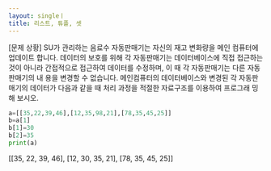 ```yaml
---
layout: singleㅣ
title: 리스트, 튜플, 셋
---
```



[문제 상황]
SU가 관리하는 음료수 자동판매기는 자신의 재고 변화량을 메인
컴퓨터에 업데이트 합니다. 데이터의 보호를 위해 각 자동판매기는
데이터베이스에 직접 접근하는 것이 아니라 간접적으로 접근하여
데이터를 수정하며, 이 때 각 자동판매기는 다른 자동판매기의 내
용을 변경할 수 없습니다. 메인컴퓨터의 데이터베이스와 변경된 각 자동판매기의 데이터가
다음과 같을 때 처리 과정을 적절한 자료구조를 이용하여 프로그래
밍 해 보시오.
~~~python
a=[[35,22,39,46],[12,35,98,21],[78,35,45,25]]
b=a[1]
b[1]=30
b[2]=35
print(a)
~~~

[[35, 22, 39, 46], [12, 30, 35, 21], [78, 35, 45, 25]]
